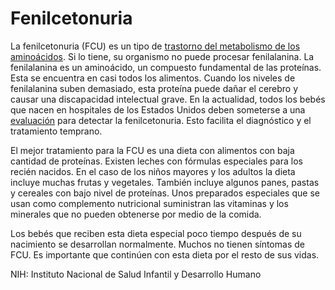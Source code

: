 Fenilcetonuria
==============


La fenilcetonuria (FCU) es un tipo de [trastorno del metabolismo de los aminoácidos](https://medlineplus.gov/spanish/aminoacidmetabolismdisorders.html). Si lo tiene, su organismo no puede procesar fenilalanina. La fenilalanina es un aminoácido, un compuesto fundamental de las proteínas. Esta se encuentra en casi todos los alimentos. Cuando los niveles de fenilalanina suben demasiado, esta proteína puede dañar el cerebro y causar una discapacidad intelectual grave. En la actualidad, todos los bebés que nacen en hospitales de los Estados Unidos deben someterse a una [evaluación](https://medlineplus.gov/spanish/newbornscreening.html) para detectar la fenilcetonuria. Esto facilita el diagnóstico y el tratamiento temprano. 


El mejor tratamiento para la FCU es una dieta con alimentos con baja cantidad de proteínas. Existen leches con fórmulas especiales para los recién nacidos. En el caso de los niños mayores y los adultos la dieta incluye muchas frutas y vegetales. También incluye algunos panes, pastas y cereales con bajo nivel de proteínas. Unos preparados especiales que se usan como complemento nutricional suministran las vitaminas y los minerales que no pueden obtenerse por medio de la comida. 


Los bebés que reciben esta dieta especial poco tiempo después de su nacimiento se desarrollan normalmente. Muchos no tienen síntomas de FCU. Es importante que continúen con esta dieta por el resto de sus vidas. 


NIH: Instituto Nacional de Salud Infantil y Desarrollo Humano

